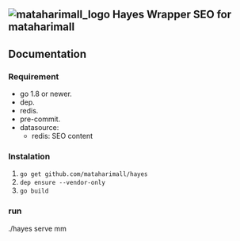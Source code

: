 ![mataharimall_logo](https://user-images.githubusercontent.com/2486017/30227493-1597ae7c-9504-11e7-9af3-678840dea6e2.png) **Hayes Wrapper SEO for mataharimall**
---

## Documentation

### Requirement

* go 1.8 or newer.
* dep.
* redis.
* pre-commit.
* datasource:
    - redis: SEO content

### Instalation
1. `go get github.com/mataharimall/hayes`
2. `dep ensure --vendor-only`
3. `go build`
### run
./hayes serve mm